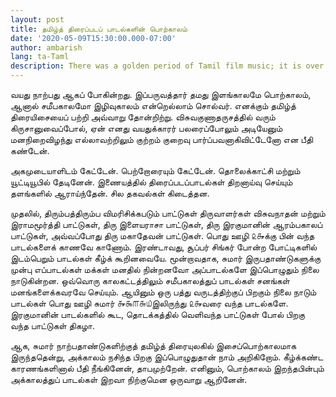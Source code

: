 ```yaml
---
layout: post
title: தமிழ்த் திரைப்படப் பாடல்களின் பொற்காலம்
date: '2020-05-09T15:30:00.000-07:00'
author: ambarish
lang: ta-Taml
description: There was a golden period of Tamil film music; it is over.
---
```


வயது நாற்பது ஆகப் போகின்றது. இப்பருவத்தார் தமது இளங்காலமே பொற்காலம், ஆனால் சமீபகாலமோ இழிவுகாலம் என்றெல்லாம் சொல்வர். எனக்கும் தமிழ்த் திரையிசையைப் பற்றி அவ்வாறு தோன்றிற்று. விசுவகுணாதருசத்தில் வரும் கிருசானுவைப்போல், ஏன் எனது வயதுக்காரர் பலரைப்போலும் அடியேனும் மனநிறைவிழந்து எல்லாவற்றிலும் குற்றம் குறைவு பார்ப்பவனாகிவிட்டேனோ என பீதி கண்டேன்.

அகமுடையாளிடம் கேட்டேன். பெற்றோரையும் கேட்டேன். தொலைக்காட்சி மற்றும் யூட்டியூபில் தேடினேன். இணையத்தில் திரைப்படப்பாடல்கள் திறனாய்வு செய்யும் தளங்களில் ஆராய்ந்தேன். சில தகவல்கள் கிடைத்தன.

முதலில், திரும்பத்திரும்ப விமரிசிக்கபடும் பாட்டுகள் திருவாளர்கள் விசுவநாதன் மற்றும் இராமமூர்த்தி பாட்டுகள், திரு இளையராசா பாட்டுகள், திரு இரகுமானின் ஆரம்பகாலப் பாட்டுகள், அவ்வப்போது திரு மகாதேவன் பாட்டுகள். பொது ஊழி ௨௲க்கு பின் வந்த பாடல்களைக் காணவே காணோம். இரண்டாவது, சூப்பர் சிங்கர் போன்ற போட்டிகளில் இடம்பெறும் பாடல்கள் கீழ்க் கூறினவையே. மூன்றாவதாக, சுமார் இருபதாண்டுகளுக்கு முன்பு எப்பாடல்கள் மக்கள் மனதில் நின்றனவோ அப்பாடல்களே இப்பொழுதும் நிலை நாடுகின்றன. ஒவ்வொரு காலகட்டத்திலும் சமீபகாலத்துப் பாடல்கள் சனங்கள் மனங்களைக்கவரவே செய்யும். ஆயினும் ஒரு பத்து வருடத்திற்குப் பிறகும் நிலை நாடும் பாடல்கள் பொது ஊழி சுமார் ௲௯௱௬௰இலிருந்து ௨௲வரை வந்த பாடல்களே. இரகுமானின் பாடல்களில் கூட, தொடக்கத்தில் வெளிவந்த பாட்டுகள் போல் பிறகு வந்த பாட்டுகள் திகழா.

ஆக, சுமார் நாற்பதாண்டுகளிற்குத் தமிழ்த் திரையுலகில் இசைப்பொற்காலமாக இருந்ததென்று, அக்காலம் நசிந்த பிறகு இப்பொழுதுதான் நாம் அறிகிறோம். கீழ்க்கண்ட காரணங்களினால் பீதி நீங்கினேன், தாபமுற்றேன். எனினும், பொற்காலம் இறந்தபின்பும் அக்காலத்துப் பாடல்கள் இறவா நிற்குமென ஒருவாறு ஆறினேன்.
